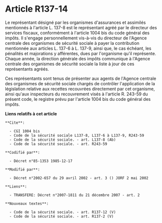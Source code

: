 # Article R137-14

Le représentant désigné par les organismes d'assurances et assimilés mentionnés à l'article L. 137-8 est le représentant
agréé par le directeur des services fiscaux, conformément à l'article 1004 bis du code général des impôts. Il s'engage
personnellement vis-à-vis du directeur de l'Agence centrale des organismes de sécurité sociale à payer la contribution
mentionnée aux articles L. 137-6 à L. 137-9, ainsi que, le cas échéant, les pénalités et majorations y afférentes, dues par
l'organisme qu'il représente. Chaque année, la direction générale des impôts communique à l'Agence centrale des organismes de
sécurité sociale la liste à jour de ces représentants agréés.

Ces représentants sont tenus de présenter aux agents de l'Agence centrale des organismes de sécurité sociale chargés de
contrôler l'application de la législation relative aux recettes recouvrées directement par cet organisme, ainsi qu'aux
inspecteurs du recouvrement visés à l'article R. 243-59 du présent code, le registre prévu par l'article 1004 bis du code
général des impôts.

**Liens relatifs à cet article**

	**Cite**:

	  - CGI 1004 bis
	  - Code de la sécurité sociale L137-8, L137-6 à L137-9, R243-59
	  - Code de la sécurité sociale. - art. L137-8 (Ab)
	  - Code de la sécurité sociale. - art. R243-59

	**Codifié par**:

	  - Décret n°85-1353 1985-12-17

	**Modifié par**:

	  - Décret n°2002-657 du 29 avril 2002 - art. 3 () JORF 2 mai 2002

	**Liens**:

	  - TRANSFERE: Décret n°2007-1811 du 21 décembre 2007 - art. 2

	**Nouveaux textes**:

	  - Code de la sécurité sociale. - art. R137-12 (V)
	  - Code de la sécurité sociale. - art. R137-2 (V)
